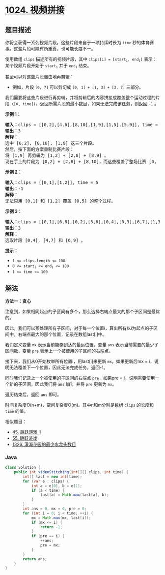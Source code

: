 # [1024. 视频拼接](https://leetcode.cn/problems/video-stitching)

## 题目描述

<p>你将会获得一系列视频片段，这些片段来自于一项持续时长为&nbsp;<code>time</code>&nbsp;秒的体育赛事。这些片段可能有所重叠，也可能长度不一。</p>

<p>使用数组&nbsp;<code>clips</code> 描述所有的视频片段，其中 <code>clips[i] = [start<sub>i</sub>, end<sub>i</sub>]</code> 表示：某个视频片段开始于&nbsp;<code>start<sub>i</sub></code>&nbsp;并于&nbsp;<code>end<sub>i</sub></code>&nbsp;结束。</p>

<p>甚至可以对这些片段自由地再剪辑：</p>

<ul>
	<li>例如，片段&nbsp;<code>[0, 7]</code>&nbsp;可以剪切成&nbsp;<code>[0, 1] +&nbsp;[1, 3] + [3, 7]</code>&nbsp;三部分。</li>
</ul>

<p>我们需要将这些片段进行再剪辑，并将剪辑后的内容拼接成覆盖整个运动过程的片段（<code>[0, time]</code>）。返回所需片段的最小数目，如果无法完成该任务，则返回&nbsp;<code>-1</code> 。</p>

<p><strong>示例 1：</strong></p>

<pre>
<strong>输入：</strong>clips = [[0,2],[4,6],[8,10],[1,9],[1,5],[5,9]], time = 10
<strong>输出：</strong>3
<strong>解释：</strong>
选中 [0,2], [8,10], [1,9] 这三个片段。
然后，按下面的方案重制比赛片段：
将 [1,9] 再剪辑为 [1,2] + [2,8] + [8,9] 。
现在手上的片段为 [0,2] + [2,8] + [8,10]，而这些覆盖了整场比赛 [0, 10]。
</pre>

<p><strong>示例 2：</strong></p>

<pre>
<strong>输入：</strong>clips = [[0,1],[1,2]], time = 5
<strong>输出：</strong>-1
<strong>解释：</strong>
无法只用 [0,1] 和 [1,2] 覆盖 [0,5] 的整个过程。
</pre>

<p><strong>示例 3：</strong></p>

<pre>
<strong>输入：</strong>clips = [[0,1],[6,8],[0,2],[5,6],[0,4],[0,3],[6,7],[1,3],[4,7],[1,4],[2,5],[2,6],[3,4],[4,5],[5,7],[6,9]], time = 9
<strong>输出：</strong>3
<strong>解释： </strong>
选取片段 [0,4], [4,7] 和 [6,9] 。
</pre>

<p><strong>提示：</strong></p>

<ul>
	<li><code>1 &lt;= clips.length &lt;= 100</code></li>
	<li><code>0 &lt;= start<sub>i</sub> &lt;= end<sub>i</sub> &lt;= 100</code></li>
	<li><code>1 &lt;= time &lt;= 100</code></li>
</ul>

## 解法

**方法一：贪心**

注意到，如果相同起点的子区间有多个，那么选择右端点最大的那个子区间是最优的。

因此，我们可以预处理所有子区间，对于每一个位置i，算出所有以i为起点的子区间中，右端点最大的那个位置，记录在数组last[i]中。

我们定义变量 `mx` 表示当前能够到达的最远位置，变量 `ans` 表示当前需要的最少子区间数，变量 `pre` 表示上一个被使用的子区间的右端点。

接下来，我们从0开始枚举所有位置i，用last[i]来更新 `mx`。如果更新后mx = i，说明无法覆盖下一个位置，因此无法完成任务，返回-1。

同时我们记录上一个被使用的子区间的右端点 `pre`，如果pre = i，说明需要使用一个新的子区间，因此我们将 `ans` 加1，并将 `pre` 更新为 `mx`。

遍历结束后，返回 `ans` 即可。

时间复杂度O(n+m)，空间复杂度O(m)。其中n和m分别是数组 `clips` 的长度和 `time` 的值。

相似题目：

-   [45. 跳跃游戏 II](/solution/0000-0099/0045.Jump%20Game%20II/README.md)
-   [55. 跳跃游戏](/solution/0000-0099/0055.Jump%20Game/README.md)
-   [1326. 灌溉花园的最少水龙头数目](/solution/1300-1399/1326.Minimum%20Number%20of%20Taps%20to%20Open%20to%20Water%20a%20Garden/README.md)

### **Java**

```java
class Solution {
    public int videoStitching(int[][] clips, int time) {
        int[] last = new int[time];
        for (var e : clips) {
            int a = e[0], b = e[1];
            if (a < time) {
                last[a] = Math.max(last[a], b);
            }
        }
        int ans = 0, mx = 0, pre = 0;
        for (int i = 0; i < time; ++i) {
            mx = Math.max(mx, last[i]);
            if (mx <= i) {
                return -1;
            }
            if (pre == i) {
                ++ans;
                pre = mx;
            }
        }
        return ans;
    }
}
```
